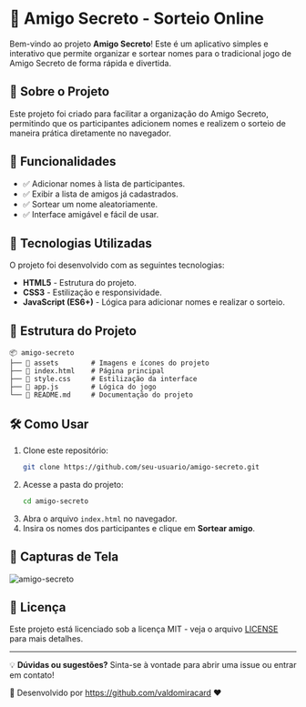 # 🎁 Amigo Secreto - Sorteio Online

Bem-vindo ao projeto **Amigo Secreto**! Este é um aplicativo simples e interativo que permite organizar e sortear nomes para o tradicional jogo de Amigo Secreto de forma rápida e divertida.

## 📌 Sobre o Projeto
Este projeto foi criado para facilitar a organização do Amigo Secreto, permitindo que os participantes adicionem nomes e realizem o sorteio de maneira prática diretamente no navegador.

## 🚀 Funcionalidades
- ✅ Adicionar nomes à lista de participantes.
- ✅ Exibir a lista de amigos já cadastrados.
- ✅ Sortear um nome aleatoriamente.
- ✅ Interface amigável e fácil de usar.

## 🎨 Tecnologias Utilizadas
O projeto foi desenvolvido com as seguintes tecnologias:
- **HTML5** - Estrutura do projeto.
- **CSS3** - Estilização e responsividade.
- **JavaScript (ES6+)** - Lógica para adicionar nomes e realizar o sorteio.

## 📂 Estrutura do Projeto
```
📦 amigo-secreto
├── 📂 assets        # Imagens e ícones do projeto
├── 📜 index.html    # Página principal
├── 📜 style.css     # Estilização da interface
├── 📜 app.js        # Lógica do jogo
└── 📜 README.md     # Documentação do projeto
```

## 🛠 Como Usar
1. Clone este repositório:
   ```sh
   git clone https://github.com/seu-usuario/amigo-secreto.git
   ```
2. Acesse a pasta do projeto:
   ```sh
   cd amigo-secreto
   ```
3. Abra o arquivo `index.html` no navegador.
4. Insira os nomes dos participantes e clique em **Sortear amigo**.

## 📸 Capturas de Tela
![amigo-secreto](https://github.com/user-attachments/assets/888e6411-db7b-492b-863f-46906db009f0)

## 📜 Licença
Este projeto está licenciado sob a licença MIT - veja o arquivo [LICENSE](LICENSE) para mais detalhes.

---
💡 **Dúvidas ou sugestões?** Sinta-se à vontade para abrir uma issue ou entrar em contato!

📌 Desenvolvido por https://github.com/valdomiracard ❤️

